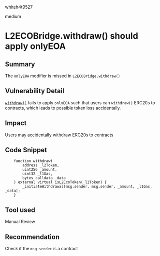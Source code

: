 whiteh4t9527

medium

# L2ECOBridge.withdraw() should apply onlyEOA

## Summary
The `onlyEOA` modifier is missed in `L2ECOBridge.withdraw()`

## Vulnerability Detail
[`withdraw()`](https://github.com/sherlock-audit/2023-05-ecoprotocol/blob/main/op-eco/contracts/bridge/L2ECOBridge.sol#L120) fails to apply `onlyEOA` such that users can `withdraw()` ERC20s to contracts, which leads to possible token loss accidentally.

## Impact
Users may accidentally withdraw ERC20s to contracts

## Code Snippet
```solidity
    function withdraw(
        address _l2Token,
        uint256 _amount,
        uint32 _l1Gas,
        bytes calldata _data
    ) external virtual isL2EcoToken(_l2Token) {
        _initiateWithdrawal(msg.sender, msg.sender, _amount, _l1Gas, _data);
    }
```

## Tool used

Manual Review

## Recommendation

Check if the `msg.sender` is a contract
